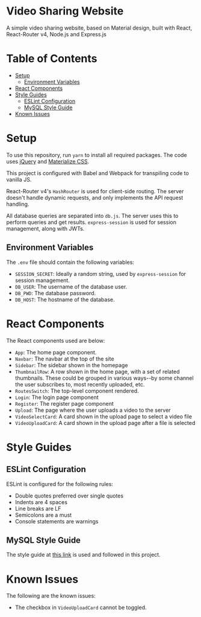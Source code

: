 # Video Sharing Website
A simple video sharing website, based on Material design, built with React, React-Router v4, Node.js and Express.js

# Table of Contents
* [Setup](#setup)
  * [Environment Variables](#environment-variables)
* [React Components](#react-components)
* [Style Guides](#style-guides)
  * [ESLint Configuration](#eslint-configuration)
  * [MySQL Style Guide](#mysql-style-guide)
* [Known Issues](#known-issues)

# Setup
To use this repository, run `yarn` to install all required packages. The code uses [jQuery](www.jquery.com) and [Materialize CSS](www.materializecss.com).  

This project is configured with Babel and Webpack for transpiling code to vanilla JS.  

React-Router v4's `HashRouter` is used for client-side routing. The server doesn't handle dynamic requests, and only implements the API request handling.  

All database queries are separated into `db.js`. The server uses this to perform queries and get results. `express-session` is used for session management, along with JWTs.  

## Environment Variables
The `.env` file should contain the following variables:
* `SESSION_SECRET`: Ideally a random string, used by `express-session` for session management.
* `DB_USER`: The username of the database user.
* `DB_PWD`: The database password.
* `DB_HOST`: The hostname of the database.

# React Components
The React components used are below:
* `App`: The home page component.
* `Navbar`: The navbar at the top of the site
* `Sidebar`: The sidebar shown in the homepage
* `ThumbnailRow`: A row shown in the home page, with a set of related thumbnails. These could be grouped in various ways--by some channel the user subscribes to, most recently uploaded, etc.
* `RoutesSwitch`: The top-level component rendered.
* `Login`: The login page component
* `Register`: The register page component
* `Upload`: The page where the user uploads a video to the server
* `VideoSelectCard`: A card shown in the upload page to select a video file
* `VideoUploadCard`: A card shown in the upload page after a file is selected

# Style Guides

## ESLint Configuration
ESLint is configured for the following rules:
* Double quotes preferred over single quotes
* Indents are 4 spaces
* Line breaks are LF
* Semicolons are a must
* Console statements are warnings

## MySQL Style Guide
The style guide at [this link](http://www.sqlstyle.guide/) is used and followed in this project.

# Known Issues
The following are the known issues:
* The checkbox in `VideoUploadCard` cannot be toggled.
